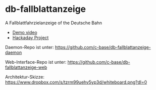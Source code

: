 # db-fallblattanzeige
A Fallblattfahrzielanzeige of the Deutsche Bahn

  - [Demo video](https://www.youtube.com/watch?v=KNWKdqRn240)
  - [Hackaday Project](https://hackaday.io/project/9070-fallblattfahrzielanzeige-of-s-bahn-berlin)

Daemon-Repo ist unter: https://github.com/c-base/db-fallblattanzeige-daemon

Web-Interface-Repo ist unter: https://github.com/c-base/db-fallblattanzeige-web

Architektur-Skizze: https://www.dropbox.com/s/tzrm99uehv5yp3d/whiteboard.png?dl=0
